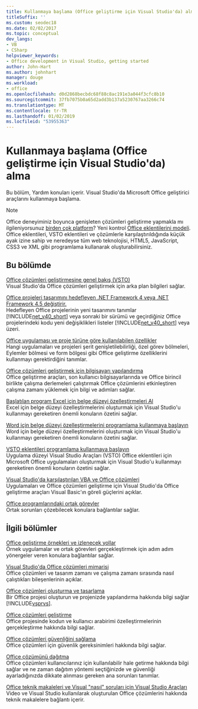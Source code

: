 ```yaml
---
title: Kullanmaya başlama (Office geliştirme için Visual Studio'da) alma
titleSuffix: ''
ms.custom: seodec18
ms.date: 02/02/2017
ms.topic: conceptual
dev_langs:
- VB
- CSharp
helpviewer_keywords:
- Office development in Visual Studio, getting started
author: John-Hart
ms.author: johnhart
manager: douge
ms.workload:
- office
ms.openlocfilehash: d0d2868becbdc68f88c8ac191e3a044f3cfc8b10
ms.sourcegitcommit: 37fb7075b0a65d2add3b137a5230767aa3266c74
ms.translationtype: MT
ms.contentlocale: tr-TR
ms.lasthandoff: 01/02/2019
ms.locfileid: "53955363"
---
```

# <a name="get-started-office-development-in-visual-studio"></a>Kullanmaya başlama (Office geliştirme için Visual Studio'da) alma
  Bu bölüm, Yardım konuları içerir. Visual Studio'da Microsoft Office geliştirici araçlarını kullanmaya başlama.  
  
> [!NOTE]  
>  Office deneyiminiz boyunca genişleten çözümleri geliştirme yapmakla mı ilgileniyorsunuz [birden çok platform](https://dev.office.com/add-in-availability)? Yeni kontrol [Office eklentilerini modeli](https://dev.office.com/docs/add-ins/overview/office-add-ins). Office eklentileri, VSTO eklentileri ve çözümlerle karşılaştırıldığında küçük ayak izine sahip ve neredeyse tüm web teknolojisi, HTML5, JavaScript, CSS3 ve XML gibi programlama kullanarak oluşturabilirsiniz.  
  
## <a name="in-this-section"></a>Bu bölümde  
 [Office çözümleri geliştirmesine genel bakış &#40;VSTO&#41;](../vsto/office-solutions-development-overview-vsto.md)  
 Visual Studio'da Office çözümleri geliştirmek için arka plan bilgileri sağlar.  
  
 [Office projeleri tasarımını hedefleyen .NET Framework 4 veya .NET Framework 4.5 değiştirir.](../vsto/changes-to-the-design-of-office-projects-that-target-the-dotnet-framework-4-or-the-dotnet-framework-4-5.md)  
 Hedefleyen Office projelerinin yeni tasarımını tanımlar [!INCLUDE[net_v40_short](../sharepoint/includes/net-v40-short-md.md)] veya sonraki bir sürümü ve geçirdiğiniz Office projelerindeki kodu yeni değişiklikleri listeler [!INCLUDE[net_v40_short](../sharepoint/includes/net-v40-short-md.md)] veya üzeri.  
  
 [Office uygulaması ve proje türüne göre kullanılabilen özellikler](../vsto/features-available-by-office-application-and-project-type.md)  
 Hangi uygulamaları ve projeleri şerit genişletilebilirliği, özel görev bölmeleri, Eylemler bölmesi ve form bölgesi gibi Office geliştirme özelliklerini kullanmayı gerektirdiğini tanımlar.  
  
 [Office çözümleri geliştirmek için bilgisayarı yapılandırma](../vsto/configuring-a-computer-to-develop-office-solutions.md)  
 Office geliştirme araçları, son kullanıcı bilgisayarlarında ve Office birincil birlikte çalışma derlemeleri çalıştırmak Office çözümlerini etkinleştiren çalışma zamanı yüklemek için bilgi ve adımları sağlar.  
  
 [Başlatılan program Excel için belge düzeyi özelleştirmeleri Al](../vsto/getting-started-programming-document-level-customizations-for-excel.md)  
 Excel için belge düzeyi özelleştirmelerini oluşturmak için Visual Studio'u kullanmayı gereketiren önemli konuların özetini sağlar.  
  
 [Word için belge düzeyi özelleştirmelerini programlama kullanmaya başlayın](../vsto/getting-started-programming-document-level-customizations-for-word.md)  
 Word için belge düzeyi özelleştirmelerini oluşturmak için Visual Studio'u kullanmayı gereketiren önemli konuların özetini sağlar.  
  
 [VSTO eklentileri programlama kullanmaya başlayın](../vsto/getting-started-programming-vsto-add-ins.md)  
 Uygulama düzeyi Visual Studio Araçları (VSTO) Office eklentileri için Microsoft Office uygulamaları oluşturmak için Visual Studio'u kullanmayı gereketiren önemli konuların özetini sağlar.  
  
 [Visual Studio'da karşılaştırılan VBA ve Office çözümleri](../vsto/vba-and-office-solutions-in-visual-studio-compared.md)  
 Uygulamaları ve Office çözümleri geliştirme için Visual Studio'da Office geliştirme araçları Visual Basic'ın göreli güçlerini açıklar.  
  
 [Office programlarındaki ortak görevler](../vsto/common-tasks-in-office-programming.md)  
 Ortak sorunları çözebilecek konulara bağlantılar sağlar.  
  
## <a name="related-sections"></a>İlgili bölümler  
 [Office geliştirme örnekleri ve izlenecek yollar](../vsto/office-development-samples-and-walkthroughs.md)  
 Örnek uygulamalar ve ortak görevleri gerçekleştirmek için adım adım yönergeler veren konulara bağlantılar sağlar.  
  
 [Visual Studio'da Office çözümleri mimarisi](../vsto/architecture-of-office-solutions-in-visual-studio.md)  
 Office çözümleri ve tasarım zamanı ve çalışma zamanı sırasında nasıl çalıştıkları bileşenlerinin açıklar.  
  
 [Office çözümleri oluşturma ve tasarlama](../vsto/designing-and-creating-office-solutions.md)  
 Bir Office projesi oluşturun ve projenizde yapılandırma hakkında bilgi sağlar [!INCLUDE[vsprvs](../sharepoint/includes/vsprvs-md.md)].  
  
 [Office çözümleri geliştirme](../vsto/developing-office-solutions.md)  
 Office projesinde kodun ve kullanıcı arabirimi özelleştirmelerinin gerçekleştirme hakkında bilgi sağlar.  
  
 [Office çözümleri güvenliğini sağlama](../vsto/securing-office-solutions.md)  
 Office çözümleri için güvenlik gereksinimleri hakkında bilgi sağlar.  
  
 [Office çözümünü dağıtma](../vsto/deploying-an-office-solution.md)  
 Office çözümleri kullanıcılarınız için kullanılabilir hale getirme hakkında bilgi sağlar ve ne zaman dağıtım yöntemi seçtiğinizde ve güvenliği ayarladığınızda dikkate alınması gereken ana sorunları tanımlar.  
  
 [Office teknik makaleleri ve Visual "nasıl" soruları için Visual Studio Araçları](http://go.microsoft.com/fwlink/?LinkID=106640)  
 Video ve Visual Studio kullanılarak oluşturulan Office çözümlerini hakkında teknik makalelere bağlantı içerir.  

